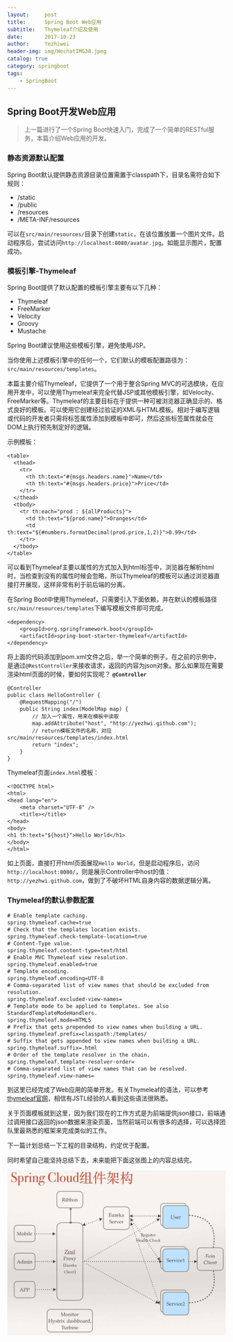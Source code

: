 ```yaml
---
layout:     post
title:      Spring Boot Web应用
subtitle:   Thymeleaf介绍及使用
date:       2017-10-23
author:     Yezhiwei
header-img: img/WechatIMG38.jpeg
catalog: true
category: springboot
tags:
    - SpringBoot
---
```



## Spring Boot开发Web应用

> 上一篇进行了一个Spring Boot快速入门，完成了一个简单的RESTful服务，本篇介绍Web应用的开发。

### 静态资源默认配置

Spring Boot默认提供静态资源目录位置需置于classpath下，目录名需符合如下规则：

* /static
* /public
* /resources
* /META-INF/resources

可以在`src/main/resources/`目录下创建`static`，在该位置放置一个图片文件。启动程序后，尝试访问`http://localhost:8080/avatar.jpg`。如能显示图片，配置成功。

### 模板引擎-Thymeleaf

Spring Boot提供了默认配置的模板引擎主要有以下几种：

* Thymeleaf
* FreeMarker
* Velocity
* Groovy
* Mustache

Spring Boot建议使用这些模板引擎，避免使用JSP。

当你使用上述模板引擎中的任何一个，它们默认的模板配置路径为：`src/main/resources/templates`。

本篇主要介绍Thymeleaf，它提供了一个用于整合Spring MVC的可选模块，在应用开发中，可以使用Thymeleaf来完全代替JSP或其他模板引擎，如Velocity、FreeMarker等。Thymeleaf的主要目标在于提供一种可被浏览器正确显示的、格式良好的模板。可以使用它创建经过验证的XML与HTML模板。相对于编写逻辑或代码的开发者只需将标签属性添加到模板中即可，然后这些标签属性就会在DOM上执行预先制定好的逻辑。

示例模板：

```
<table>
  <thead>
    <tr>
      <th th:text="#{msgs.headers.name}">Name</td>
      <th th:text="#{msgs.headers.price}">Price</td>
    </tr>
  </thead>
  <tbody>
    <tr th:each="prod : ${allProducts}">
      <td th:text="${prod.name}">Oranges</td>
      <td th:text="${#numbers.formatDecimal(prod.price,1,2)}">0.99</td>
    </tr>
  </tbody>
</table>
```

可以看到Thymeleaf主要以属性的方式加入到html标签中，浏览器在解析html时，当检查到没有的属性时候会忽略，所以Thymeleaf的模板可以通过浏览器直接打开展现，这样非常有利于前后端的分离。

在Spring Boot中使用Thymeleaf，只需要引入下面依赖，并在默认的模板路径`src/main/resources/templates`下编写模板文件即可完成。


```
<dependency>
	<groupId>org.springframework.boot</groupId>
	<artifactId>spring-boot-starter-thymeleaf</artifactId>
</dependency>
```
将上面的代码添加到pom.xml文件之后，举一个简单的例子。在之前的示例中，是通过`@RestController`来接收请求，返回的内容为json对象。那么如果现在需要渲染html页面的时候，要如何实现呢？ **`@Controller`**

```
@Controller
public class HelloController {
    @RequestMapping("/")
    public String index(ModelMap map) {
        // 加入一个属性，用来在模板中读取
        map.addAttribute("host", "http://yezhwi.github.com");
        // return模板文件的名称，对应src/main/resources/templates/index.html
        return "index";  
    }
}
```

Thymeleaf页面`index.html`模板：

```
<!DOCTYPE html>
<html>
<head lang="en">
    <meta charset="UTF-8" />
    <title></title>
</head>
<body>
<h1 th:text="${host}">Hello World</h1>
</body>
</html>

```

如上页面，直接打开html页面展现`Hello World`，但是启动程序后，访问`http://localhost:8080/`，则是展示Controller中host的值：`http://yezhwi.github.com`，做到了不破坏HTML自身内容的数据逻辑分离。

### Thymeleaf的默认参数配置

```
# Enable template caching.
spring.thymeleaf.cache=true 
# Check that the templates location exists.
spring.thymeleaf.check-template-location=true 
# Content-Type value.
spring.thymeleaf.content-type=text/html 
# Enable MVC Thymeleaf view resolution.
spring.thymeleaf.enabled=true 
# Template encoding.
spring.thymeleaf.encoding=UTF-8 
# Comma-separated list of view names that should be excluded from resolution.
spring.thymeleaf.excluded-view-names= 
# Template mode to be applied to templates. See also StandardTemplateModeHandlers.
spring.thymeleaf.mode=HTML5 
# Prefix that gets prepended to view names when building a URL.
spring.thymeleaf.prefix=classpath:/templates/ 
# Suffix that gets appended to view names when building a URL.
spring.thymeleaf.suffix=.html  
# Order of the template resolver in the chain. 
spring.thymeleaf.template-resolver-order= 
# Comma-separated list of view names that can be resolved.
spring.thymeleaf.view-names= 
```

到这里已经完成了Web应用的简单开发。有关Thymeleaf的语法，可以参考 [thymeleaf官网](http://www.thymeleaf.org/)，相信有JSTL经验的人看到这些语法很熟悉。

关于页面模板就到这里，因为我们现在的工作方式是为前端提供json接口，前端通过调用接口返回的json数据来渲染页面，当然前端可以有很多的选择，可以选择团队里最熟悉的框架来完成类似的工作。

下一篇计划总结一下工程的目录结构，约定优于配置。

同时希望自己能坚持总结下去，未来能把下面这张图上的内容总结完。

![Spring Cloud组件架构](/img/spring-cloud.jpg)
